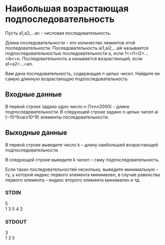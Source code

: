 # Наибольшая возрастающая подпоследовательность
Пусть a1,a2,...an - числовая последовательность.  

Длина последовательности – это количество лементов этой последовательности. Последовательность ai1,ai2,...aik называется подпоследовательностью последовательности a,
если 1<=i1<i2<...<ik<=n. Последовательность a называется возрастающей, если a1<a2<...<an.  
  
Вам дана последовательность, содержащая n целых чисел. Найдите ее самую длинную возрастающую подпоследовательность.

## Входные данные
В первой строке задано одно число n (1≤n≤2000) – длина подпоследовательности. В следующей строке задано n целых чисел ai (−10^9≤ai≤10^9) элементы последовательности.

## Выходные данные
В первой строке выведите число k – длину наибольшей возрастающей подпоследовательности.  
  
В следующей строке выведите k чисел – саму подпоследовательность.  
  
Если таких последовательностей несколько, выведите минимальную – ту, у которой индекс первого элемента минимален, в случае равенства первого элемента – индекс второго 
элемента минимален и тд.

### STDIN
5  
1 3 5 4 2

### STDOUT
3  
1 3 5
